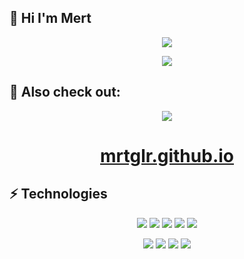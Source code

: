 ## 🤚 Hi I'm Mert

<p align="center">
<img src="https://github-readme-stats.vercel.app/api?username=mrtglr&show_icons=true&theme=tokyonight&layout=compact"
</p>

<p align="center">
<img src="https://github-readme-stats.vercel.app/api/top-langs?username=mrtglr&show_icons=true&theme=tokyonight&layout=compact"
</p>

## 🔗 Also check out:

<p align="center">
<img src="https://media.giphy.com/media/zDuStFVpRJIZ2/giphy.gif"
</p>

<h1 align="center" style="color:red;"><a href="https://mrtglr.github.io/">mrtglr.github.io</a></h1>

## ⚡️  Technologies

<p align="center">

<img src="https://img.shields.io/badge/.NET-5C2D91?style=flat-square&logo=.net&logoColor=white">
<img src="https://img.shields.io/badge/c%23-%23239120.svg?style=flat-square&logo=c-sharp&logoColor=white">
<img src="https://img.shields.io/badge/-java-E34A86?style=flat-square&logo=java">
<img src="https://img.shields.io/badge/Microsoft%20SQL%20Sever-CC2927?style=flat-square&logo=microsoft%20sql%20server&logoColor=white">
<img src="https://img.shields.io/badge/-PostgreSQL-336791?style=flat-square&logo=postgresql">

</p>   
<p align="center">

<img src="https://img.shields.io/badge/-JavaScript-black?style=flat-square&logo=javascript">
<img src="https://img.shields.io/badge/-TypeScript-007ACC?style=flat-square&logo=typescript">
<img src="https://img.shields.io/badge/vuejs-%2335495e.svg?style=flat-square&logo=vuedotjs&logoColor=%234FC08D">
<img src="https://img.shields.io/badge/angular-%23DD0031.svg?style=flat-square&logo=angular&logoColor=white">

</p>   
